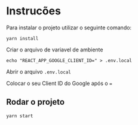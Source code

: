# Instrucões

Para instalar o projeto utilizar o seguinte comando:

`yarn install`

Criar o arquivo de variavel de ambiente

`echo "REACT_APP_GOOGLE_CLIENT_ID=" > .env.local` 

Abrir o arquivo `.env.local`

Colocar o seu Client ID do Google após o `=`

## Rodar o projeto

`yarn start`



